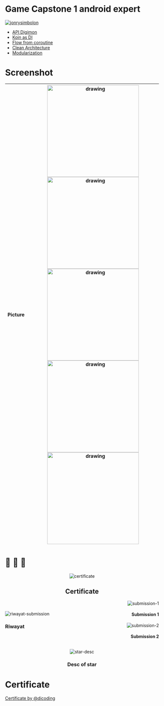 # Game Capstone 1 android expert

[![jonrysimbolon](https://circleci.com/gh/jonrysimbolon/GameCapstone1.svg?style=svg)](https://circleci.com/gh/jonrysimbolon/GameCapstone1)

- [API Digimon](https://digimon-api.vercel.app/)
- [Koin as DI](https://github.com/InsertKoinIO/koin)
- [Flow from coroutine](https://developer.android.com/kotlin/flow)
- [Clean Architecture](https://developer.android.com/topic/architecture)
- [Modularization](https://developer.android.com/topic/modularization)

# Screenshot

| Picture | <img src="image/list-digimon.jpg" alt="drawing" width="300"/> <img src="image/detail-digimon-un-favorite.jpg" alt="drawing" width="300"/> <img src="image/list-digimon-favorite.jpg" alt="drawing" width="300"/> <img src="image/detail-digimon-favorite.jpg" alt="drawing" width="300"/>  <img src="image/setting.jpg" alt="drawing" width="300"/> |
  |---------|-----------------------------------------------------------------------------------------------------------------------------------------------------------------------------------------------------------------------------------------------------------------------------------------------------------------------------------------------------|

# 👀️ 🚀️ 🎉️

<p align="center">
    <img src="image/certificate-dicoding.png" alt="certificate">
</p>
<h2 align="center">Certificate</h2>

<div style="display: flex; align-items: center;">
    <div style="flex: 1; text-align: start;">
        <img src="image/riwayat-submission.png" alt="riwayat-submission">
        <h3>Riwayat</h3>
    </div>
    <div style="flex: 1; text-align: right;">
        <div>
            <img src="image/submission-1.png" alt="submission-1">
            <h4>Submission 1</h4>
        </div>
        <div>
            <img src="image/submission-2.png" alt="submission-2">
            <h4>Submission 2</h4>
        </div>
    </div>
</div>

<p align="center">
    <img src="image/keterangan-bintang.png" alt="star-desc">
</p>
<h3 align="center">Desc of star</h3>

# Certificate

[Certificate by @dicoding](https://www.dicoding.com/certificates/L4PQ1YGQ2XO1)

